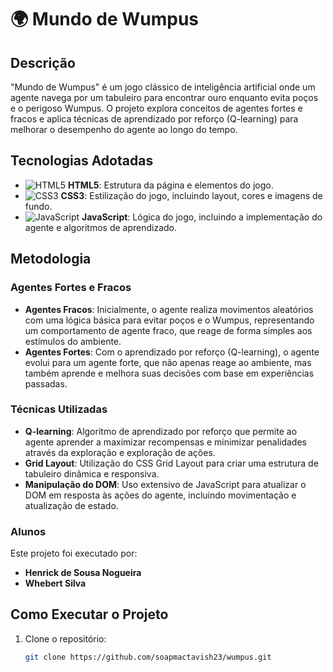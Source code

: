 # 🌍 Mundo de Wumpus

## Descrição

"Mundo de Wumpus" é um jogo clássico de inteligência artificial onde um agente navega por um tabuleiro para encontrar ouro enquanto evita poços e o perigoso Wumpus. O projeto explora conceitos de agentes fortes e fracos e aplica técnicas de aprendizado por reforço (Q-learning) para melhorar o desempenho do agente ao longo do tempo.

## Tecnologias Adotadas

- ![HTML5](https://img.shields.io/badge/HTML5-E34F26?style=flat&logo=html5&logoColor=white) **HTML5**: Estrutura da página e elementos do jogo.
- ![CSS3](https://img.shields.io/badge/CSS3-1572B6?style=flat&logo=css3&logoColor=white) **CSS3**: Estilização do jogo, incluindo layout, cores e imagens de fundo.
- ![JavaScript](https://img.shields.io/badge/JavaScript-F7DF1E?style=flat&logo=javascript&logoColor=black) **JavaScript**: Lógica do jogo, incluindo a implementação do agente e algoritmos de aprendizado.

## Metodologia

### Agentes Fortes e Fracos

- **Agentes Fracos**: Inicialmente, o agente realiza movimentos aleatórios com uma lógica básica para evitar poços e o Wumpus, representando um comportamento de agente fraco, que reage de forma simples aos estímulos do ambiente.
- **Agentes Fortes**: Com o aprendizado por reforço (Q-learning), o agente evolui para um agente forte, que não apenas reage ao ambiente, mas também aprende e melhora suas decisões com base em experiências passadas.

### Técnicas Utilizadas

- **Q-learning**: Algoritmo de aprendizado por reforço que permite ao agente aprender a maximizar recompensas e minimizar penalidades através da exploração e exploração de ações.
- **Grid Layout**: Utilização do CSS Grid Layout para criar uma estrutura de tabuleiro dinâmica e responsiva.
- **Manipulação do DOM**: Uso extensivo de JavaScript para atualizar o DOM em resposta às ações do agente, incluindo movimentação e atualização de estado.

### Alunos

Este projeto foi executado por:

- **Henrick de Sousa Nogueira**
- **Whebert Silva**

## Como Executar o Projeto

1. Clone o repositório:
   ```bash
   git clone https://github.com/soapmactavish23/wumpus.git
   ```
